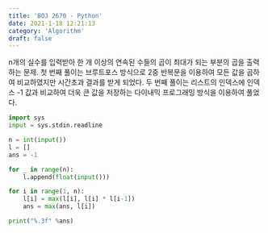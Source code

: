 ```yaml
---
title: 'BOJ 2670 - Python'
date: 2021-1-18 12:21:13
category: 'Algorithm'
draft: false
---
```

n개의 실수를 입력받아 한 개 이상의 연속된 수들의 곱이 최대가 되는 부분의 곱을 출력하는 문제. 첫 번째 풀이는 브루트포스 방식으로 2중 반복문을 이용하여 모든 값을 곱하여 비교하였지만 시간초과 결과를 받게 되었다. 두 번째 풀이는 리스트의 인덱스에 인덱스 -1 값과 비교하여 더욱 큰 값을 저장하는 다이내믹 프로그래밍 방식을 이용하여 풀었다.
```python
import sys
input = sys.stdin.readline

n = int(input())
l = []
ans = -1

for _ in range(n):
    l.append(float(input()))

for i in range(1, n):
    l[i] = max(l[i], l[i] * l[i-1])
    ans = max(ans, l[i])

print("%.3f" %ans)

```